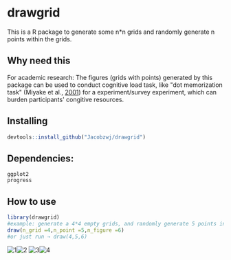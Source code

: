 # drawgrid

This is a R package to generate some n*n grids and randomly generate n points within the grids.

## Why need this
For academic research:
The figures (grids with points) generated by this package can be used to conduct cognitive load task, like "dot memorization task" (Miyake et al., [2001](https://doi.org/10.1037//0096-3445.130.4.621)) for a experiment/survey experiment, which can burden participants' congitive resources.


## Installing
```R
devtools::install_github("Jacobzwj/drawgrid")
```

## Dependencies:
`ggplot2`  
`progress`  

## How to use
```R
library(drawgrid)
#example: generate a 4*4 empty grids, and randomly generate 5 points in the grids, if we need 4 figures
draw(n_grid =4,n_point =5,n_figure =6)
#or just run → draw(4,5,6)
```
![1](https://user-images.githubusercontent.com/60833574/188264215-d2b5f4c5-207d-4bc3-8e4a-491c1d82241b.png)![2](https://user-images.githubusercontent.com/60833574/188264216-3ba1e7b3-aad4-461f-9e49-70d8c91db3b6.png)
![3](https://user-images.githubusercontent.com/60833574/188264217-1ad81d31-93de-46d6-9e16-8ec188990206.png)![4](https://user-images.githubusercontent.com/60833574/188264219-66f276da-af6c-4973-b859-369a0be22a81.png)
